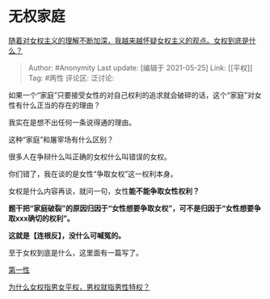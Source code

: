 # 无权家庭
[随着对女权主义的理解不断加深，我越来越怀疑女权主义的观点。女权到底是什么？](https://www.zhihu.com/question/401727574/answer/1299422121)

> Author: #Anonymity
> Last update: [编辑于 2021-05-25]
> Link: [[平权]]
> Tag: #两性
> 评论区:
> 泛讨论:

如果一个“家庭”只要接受女性的对自己权利的追求就会破碎的话，这个“家庭”对女性有什么正当的存在的理由？

我实在是想不出任何一条说得通的理由。

这种“家庭”和屠宰场有什么区别？

很多人在争辩什么叫正确的女权什么叫错误的女权。

你们错了，我在谈的是女性“争取女权”这一权利本身。

女权是什么内容再谈，就问一句，女性**能不能争取女性权利？**

**题干把“家庭破裂”的原因归因于“女性想要争取女权”，可不是归因于“女性想要争取xxx确切的权利”。**

**这就是【连根反】，没什么可喊冤的。**

至于女权到底是什么，这里面有一篇写了。

[第一性](https://zhihu.com/collection/369876193)

[为什么女权指男女平权，男权就指男性特权？](https://www.zhihu.com/question/298105587/answer/509627202)
